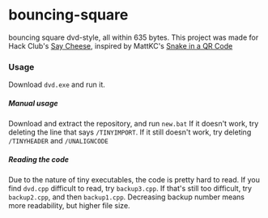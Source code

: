 # bouncing-square
bouncing square dvd-style, all within 635 bytes. This project was made for Hack Club's [Say Cheese](https://saycheese.hackclub.com/), inspired by MattKC's [Snake in a QR Code](https://www.youtube.com/watch?v=ExwqNreocpg)

### Usage

Download `dvd.exe` and run it.

##### Manual usage

Download and extract the repository, and run `new.bat`
If it doesn't work, try deleting the line that says `/TINYIMPORT`. If it still doesn't work, try deleting `/TINYHEADER` and `/UNALIGNCODE`

##### Reading the code

Due to the nature of tiny executables, the code is pretty hard to read. If you find `dvd.cpp` difficult to read, try `backup3.cpp`. If that's still too difficult, try `backup2.cpp`, and then `backup1.cpp`. Decreasing backup number means more readability, but higher file size.
